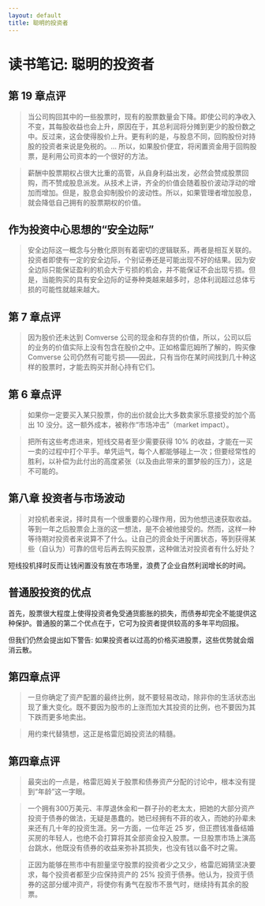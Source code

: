 ```yaml
---
layout: default
title: 聪明的投资者
---
```


# 读书笔记: 聪明的投资者


## 第 19 章点评

> 当公司购回其中的一些股票时，现有的股票数量会下降。即使公司的净收入不变，其每股收益也会上升，原因在于，其总利润将分摊到更少的股份数之中。反过来，这会使得股价上升。更有利的是，与股息不同，回购股份对持股的投资者来说是免税的。... 所以，如果股价便宜，将闲置资金用于回购股票，是利用公司资本的一个很好的方法。
>



> 薪酬中股票期权占很大比重的高管，从自身利益出发，必然会赞成股票回购，而不赞成股息派发。从技术上讲，齐全的价值会随着股价波动浮动的增加而增加。但是，股息会抑制股价的波动性。所以，如果管理者增加股息，就会降低自己拥有的股票期权的价值。
>

## 作为投资中心思想的“安全边际”

> 安全边际这一概念与分散化原则有着密切的逻辑联系，两者是相互关联的。投资者即使有一定的安全边际，个别证券还是可能出现不好的结果。因为安全边际只能保证盈利的机会大于亏损的机会，并不能保证不会出现亏损。但是，当能购买的具有安全边际的证券种类越来越多时，总体利润超过总体亏损的可能性就越来越大。
>

## 第 7 章点评

> 因为股价还未达到 Comverse 公司的现金和存货的价值，所以，公司以后的业务的价值实际上没有包含在股价之中。正如格雷厄姆所了解的，购买像 Comverse 公司仍然有可能亏损——因此，只有当你在某时间找到几十种这样的股票时，才能去购买并耐心持有它们。
>

## 第 6 章点评

> 如果你一定要买入某只股票，你的出价就会比大多数卖家乐意接受的加个高出 10 没分。这一额外成本，被称作“市场冲击”（market impact）。
>



> 把所有这些考虑进来，短线交易者至少需要获得 10% 的收益，才能在一买一卖的过程中打个平手。单凭运气，每个人都能够碰上一次；但要经常性的胜利，以补偿为此付出的高度紧张（以及由此带来的噩梦般的压力），这是不可能的。
>







## 第八章 投资者与市场波动

> 对投机者来说，择时具有一个很重要的心理作用，因为他想迅速获取收益。等到一年之后股票会上涨的这一想法，是不会被他接受的。然而，这样一种等待期对投资者来说算不了什么。让自己的资金处于闲置状态，等到获得某些（自认为）可靠的信号后再去购买股票，这种做法对投资者有什么好处？
>

短线投机择时反而让钱闲置没有放在市场里，浪费了企业自然利润增长的时间。


## 普通股投资的优点


首先，股票很大程度上使得投资者免受通货膨胀的损失，而债券却完全不能提供这种保护。普通股的第二个优点在于，它可为投资者提供较高的多年平均回报。





但我们仍然会提出如下警告: 如果投资者以过高的价格买进股票，这些优势就会烟消云散。


## 第四章点评

> 一旦你确定了资产配置的最终比例，就不要轻易改动，除非你的生活状态出现了重大变化。既不要因为股市的上涨而加大其投资的比例，也不要因为其下跌而更多地卖出。
>



> 用约束代替猜想，这正是格雷厄姆投资法的精髓。
>

## 第四章点评

> 最突出的一点是，格雷厄姆关于股票和债券资产分配的讨论中，根本没有提到“年龄”这一字眼。
>



> 一个拥有300万美元、丰厚退休金和一群子孙的老太太，把她的大部分资产投资于债券的做法，无疑是愚蠢的。她已经拥有不菲的收入，而她的孙辈未来还有几十年的投资生涯。另一方面，一位年近 25 岁，但正攒钱准备结婚买房的年轻人，也绝不会打算将其全部资金投入股票。一旦股票市场上演高台跳水，他既没有债券的收益来弥补其损失，也没有钱以备不时之需。
>



> 正因为能够在熊市中有胆量坚守股票的投资者少之又少，格雷厄姆猜坚决要求，每个投资者都至少应保持资产的 25% 投资于债券。他认为，投资于债券的这部分缓冲资产，将使你有勇气在股市不景气时，继续持有其余的股票。
>
